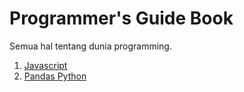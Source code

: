 # Programmer's Guide Book

Semua hal tentang dunia programming.

1. [Javascript](https://github.com/blissjaspis/programmer-guide-book/blob/master/Javascript.md)
2. [Pandas Python](https://github.com/blissjaspis/programmer-guide-book/blob/master/pandas.py)
